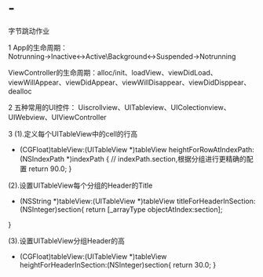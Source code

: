 # -
字节跳动作业

1
App的生命周期：
Notrunning→Inactive↔Active\Background↔Suspended→Notrunning
              


ViewController的生命周期：alloc/init、loadView、viewDidLoad、viewWillAppear、viewDidAppear、viewWillDisappear、viewDidDisppear、dealloc

2
五种常用的UI控件：
Uiscrollview、UITableview、UIColectionview、UIWebview、UIViewController

3
(1).定义每个UITableView中的cell的行高

- (CGFloat)tableView:(UITableView *)tableView heightForRowAtIndexPath:(NSIndexPath *)indexPath
{
    // indexPath.section,根据分组进行更精确的配置
    return 90.0;
}

(2).设置UITableView每个分组的Header的Title

- (NSString *)tableView:(UITableView *)tableView titleForHeaderInSection:(NSInteger)section{
    return [_arrayType objectAtIndex:section];
    
}

(3).设置UITableView分组Header的高

- (CGFloat)tableView:(UITableView *)tableView heightForHeaderInSection:(NSInteger)section{
    return 30.0;
}
